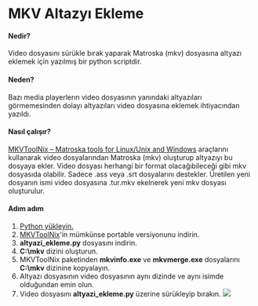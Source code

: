 
# MKV Altazyı Ekleme
#### Nedir?
Video dosyasını sürükle bırak yaparak Matroska (mkv) dosyasına altyazı eklemek için yazılmış bir python scriptdir.

#### Neden?
Bazı media playerlerın video dosyasının yanındaki altyazıları görmemesinden dolayı altyazıları video dosyasına eklemek ihtiyacından yazıldı.

#### Nasıl çalışır?
[MKVToolNix – Matroska tools for Linux/Unix and Windows](https://mkvtoolnix.download) araçlarını kullanarak video dosyalarından Matroska (mkv) oluşturup altyazıyı bu dosyaya ekler. Video dosyası herhangi bir format olacağıbileceği gibi mkv dosyasıda olabilir. Sadece .ass veya .srt dosyalarını destekler. Üretilen yeni dosyanın ismi video dosyasına .tur.mkv ekelnerek yeni mkv dosyası oluşturulur.

#### Adım adım

 1. [Python yükleyin.](https://www.python.org/downloads/)
 2. [MKVToolNix](https://www.fosshub.com/MKVToolNix.html)'in mümkünse portable versiyonunu indirin.
 3. **altyazi_ekleme.py** dosyasını indirin.
 4. **C:\mkv** dizini oluşturun.
 5. MKVToolNix paketinden **mkvinfo.exe** ve **mkvmerge.exe** dosyalarını **C:\mkv** dizinine kopyalayın.
 6. Altyazı dosyasının video dosyasının aynı dizinde ve aynı isimde olduğundan emin olun.
 7. Video dosyasını **altyazi_ekleme.py** üzerine sürükleyip bırakın.
 ![](http://omerhakan.net/altyazi_ekleme.gif)
